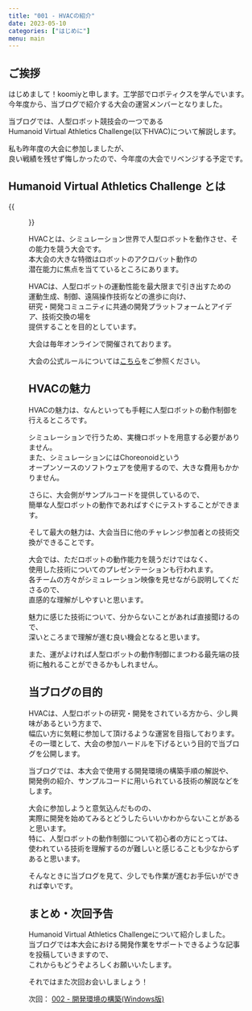 ```yaml
---
title: "001 - HVACの紹介"
date: 2023-05-10
categories: ["はじめに"]
menu: main
---
```


## ご挨拶
はじめまして！koomiyと申します。工学部でロボティクスを学んでいます。  
今年度から、当ブログで紹介する大会の運営メンバーとなりました。

当ブログでは、人型ロボット競技会の一つである  
Humanoid Virtual Athletics Challenge(以下HVAC)について解説します。

私も昨年度の大会に参加しましたが、  
良い戦績を残せず悔しかったので、今年度の大会でリベンジする予定です。


## Humanoid Virtual Athletics Challenge とは
{{<figure src="./hvac.png" class="center" alt="2021年度大会の様子" width="75%">}}

HVACとは、シミュレーション世界で人型ロボットを動作させ、その能力を競う大会です。  
本大会の大きな特徴はロボットのアクロバット動作の  
潜在能力に焦点を当てているところにあります。

HVACは、人型ロボットの運動性能を最大限まで引き出すための  
運動生成、制御、遠隔操作技術などの進歩に向け、  
研究・開発コミュニティに共通の開発プラットフォームとアイデア、技術交換の場を  
提供することを目的としています。

大会は毎年オンラインで開催されております。

大会の公式ルールについては[こちら](https://ytazz.github.io/vnoid/)をご参照ください。


## HVACの魅力
HVACの魅力は、なんといっても手軽に人型ロボットの動作制御を行えるところです。

シミュレーションで行うため、実機ロボットを用意する必要がありません。  
また、シミュレーションにはChoreonoidという  
オープンソースのソフトウェアを使用するので、大きな費用もかかりません。

さらに、大会側がサンプルコードを提供しているので、  
簡単な人型ロボットの動作であればすぐにテストすることができます。

そして最大の魅力は、大会当日に他のチャレンジ参加者との技術交換ができることです。

大会では、ただロボットの動作能力を競うだけではなく、  
使用した技術についてのプレゼンテーションも行われます。  
各チームの方々がシミュレーション映像を見せながら説明してくださるので、  
直感的な理解がしやすいと思います。

魅力に感じた技術について、分からないことがあれば直接聞けるので、  
深いところまで理解が進む良い機会となると思います。

また、運がよければ人型ロボットの動作制御にまつわる最先端の技術に触れることができるかもしれません。


## 当ブログの目的
HVACは、人型ロボットの研究・開発をされている方から、少し興味があるという方まで、  
幅広い方に気軽に参加して頂けるような運営を目指しております。  
その一環として、大会の参加ハードルを下げるという目的で当ブログを公開します。

当ブログでは、本大会で使用する開発環境の構築手順の解説や、  
開発例の紹介、サンプルコードに用いられている技術の解説などをします。

大会に参加しようと意気込んだものの、  
実際に開発を始めてみるとどうしたらいいかわからないことがあると思います。  
特に、人型ロボットの動作制御について初心者の方にとっては、  
使われている技術を理解するのが難しいと感じることも少なからずあると思います。

そんなときに当ブログを見て、少しでも作業が進むお手伝いができれば幸いです。


## まとめ・次回予告
Humanoid Virtual Athletics Challengeについて紹介しました。  
当ブログでは本大会における開発作業をサポートできるような記事を投稿していきますので、  
これからもどうぞよろしくお願いいたします。

それではまた次回お会いしましょう！

次回： [002 - 開発環境の構築(Windows版)](https://koomiy.github.io/posts/setup_windows/)
